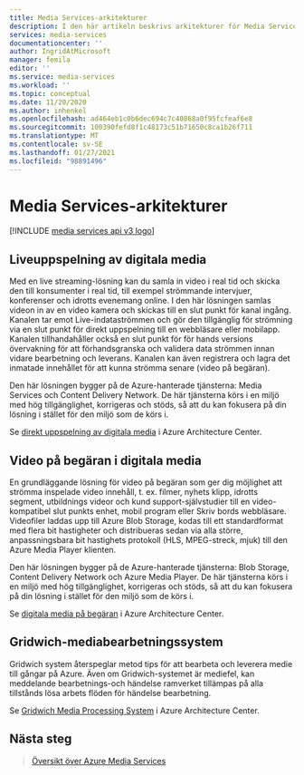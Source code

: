 ```yaml
---
title: Media Services-arkitekturer
description: I den här artikeln beskrivs arkitekturer för Media Services.
services: media-services
documentationcenter: ''
author: IngridAtMicrosoft
manager: femila
editor: ''
ms.service: media-services
ms.workload: ''
ms.topic: conceptual
ms.date: 11/20/2020
ms.author: inhenkel
ms.openlocfilehash: ad464eb1c0b6dec694c7c40868a0f95fcfeaf6e8
ms.sourcegitcommit: 100390fefd8f1c48173c51b71650c8ca1b26f711
ms.translationtype: MT
ms.contentlocale: sv-SE
ms.lasthandoff: 01/27/2021
ms.locfileid: "98891496"
---
```

# <a name="media-services-architectures"></a>Media Services-arkitekturer

[!INCLUDE [media services api v3 logo](./includes/v3-hr.md)]

## <a name="live-streaming-digital-media"></a>Liveuppspelning av digitala media

Med en live streaming-lösning kan du samla in video i real tid och skicka den till konsumenter i real tid, till exempel strömmande intervjuer, konferenser och idrotts evenemang online. I den här lösningen samlas videon in av en video kamera och skickas till en slut punkt för kanal ingång. Kanalen tar emot Live-indataströmmen och gör den tillgänglig för strömning via en slut punkt för direkt uppspelning till en webbläsare eller mobilapp. Kanalen tillhandahåller också en slut punkt för för hands versions övervakning för att förhandsgranska och validera data strömmen innan vidare bearbetning och leverans. Kanalen kan även registrera och lagra det inmatade innehållet för att kunna strömma senare (video på begäran).

Den här lösningen bygger på de Azure-hanterade tjänsterna: Media Services och Content Delivery Network. De här tjänsterna körs i en miljö med hög tillgänglighet, korrigeras och stöds, så att du kan fokusera på din lösning i stället för den miljö som de körs i.

Se [direkt uppspelning av digitala media](/azure/architecture/solution-ideas/articles/digital-media-live-stream) i Azure Architecture Center.

## <a name="video-on-demand-digital-media"></a>Video på begäran i digitala media

En grundläggande lösning för video på begäran som ger dig möjlighet att strömma inspelade video innehåll, t. ex. filmer, nyhets klipp, idrotts segment, utbildnings videor och kund support-självstudier till en video-kompatibel slut punkts enhet, mobil program eller Skriv bords webbläsare. Videofiler laddas upp till Azure Blob Storage, kodas till ett standardformat med flera bit hastigheter och distribueras sedan via alla större, anpassningsbara bit hastighets protokoll (HLS, MPEG-streck, mjuk) till den Azure Media Player klienten.

Den här lösningen bygger på de Azure-hanterade tjänsterna: Blob Storage, Content Delivery Network och Azure Media Player. De här tjänsterna körs i en miljö med hög tillgänglighet, korrigeras och stöds, så att du kan fokusera på din lösning i stället för den miljö som de körs i.

Se [digitala media på begäran](/azure/architecture/solution-ideas/articles/digital-media-video) i Azure Architecture Center.

## <a name="gridwich-media-processing-system"></a>Gridwich-mediabearbetningssystem

Gridwich system återspeglar metod tips för att bearbeta och leverera medie till gångar på Azure. Även om Gridwich-systemet är mediefel, kan meddelande bearbetnings-och händelse ramverket tillämpas på alla tillstånds lösa arbets flöden för händelse bearbetning.

Se [Gridwich Media Processing System](/azure/architecture/reference-architectures/media-services/gridwich-architecture) i Azure Architecture Center.

## <a name="next-steps"></a>Nästa steg

> [Översikt över Azure Media Services](media-services-overview.md)